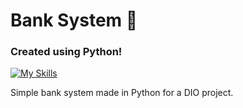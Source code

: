 # Bank System 🏦
### Created using Python!
[![My Skills](https://skillicons.dev/icons?i=py)](https://skillicons.dev)

Simple bank system made in Python for a DIO project.
